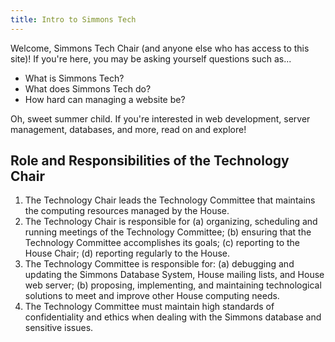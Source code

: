 ```yaml
---
title: Intro to Simmons Tech
---
```


Welcome, Simmons Tech Chair (and anyone else who has access to this site)! If you're here, you may be asking yourself questions such as...

- What is Simmons Tech?
- What does Simmons Tech do?
- How hard can managing a website be?

Oh, sweet summer child. If you're interested in web development, server management, databases, and more, read on and explore!

## Role and Responsibilities of the Technology Chair

1. The Technology Chair leads the Technology Committee that maintains the computing resources managed by the House.
2. The Technology Chair is responsible for (a) organizing, scheduling and running meetings of the Technology Committee; (b) ensuring that the Technology Committee accomplishes its goals; (c) reporting to the House Chair; (d) reporting regularly to the House.
3. The Technology Committee is responsible for: (a) debugging and updating the Simmons Database System, House mailing lists, and House web server; (b) proposing, implementing, and maintaining technological solutions to meet and improve other House computing needs.
4. The Technology Committee must maintain high standards of confidentiality and ethics when dealing with the Simmons database and sensitive issues.
